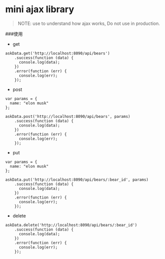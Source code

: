 # mini ajax library

> NOTE: use to understand how ajax works, Do not use in production.
> 

###使用
* get

```
askData.get('http://localhost:8090/api/bears')
    .success(function (data) {
      console.log(data);
    })
    .error(function (err) {
      console.log(err);
    });

```

* post

```
var params = {
  name: "elon musk"
};

askData.post('http://localhost:8090/api/bears', params)
    .success(function (data) {
      console.log(data);
    })
    .error(function (err) {
      console.log(err);
    });
```

* put

```
var params = {
  name: "elon musk"
};

askData.put('http://localhost:8090/api/bears/:bear_id', params)
    .success(function (data) {
      console.log(data);
    })
    .error(function (err) {
      console.log(err);
    });
```

* delete

```
askData.delete('http://localhost:8090/api/bears/:bear_id')
    .success(function (data) {
      console.log(data);
    })
    .error(function (err) {
      console.log(err);
    });
```


